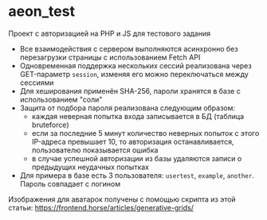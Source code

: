 # aeon_test
Проект с авторизацией на PHP и JS для тестового задания

- Все взаимодействия с сервером выполняются асинхронно без перезагрузки страницы с использованием Fetch API 
- Одновременная поддержка нескольких сессий реализована через GET-параметр `session`, изменяя его можно переключаться между сессиями
- Для хеширования применён SHA-256, пароли хранятся в базе с использованием "соли"
- Защита от подбора пароля реализована следующим образом: 
  - каждая неверная попытка входа записывается в БД (таблица bruteforce)
  - если за последние 5 минут количество неверных попыток с этого IP-адреса превышает 10, то авторизация останавливается, пользователю показывается ошибка
  - в случае успешной авторизации из базы удаляются записи о предыдущих неудачных попытках
- Для примера в базе есть 3 пользователя: `usertest`, `example`, `another`. Пароль совпадает с логином

Изображения для аватарок получены с помощью скрипта из этой статьи:
https://frontend.horse/articles/generative-grids/
